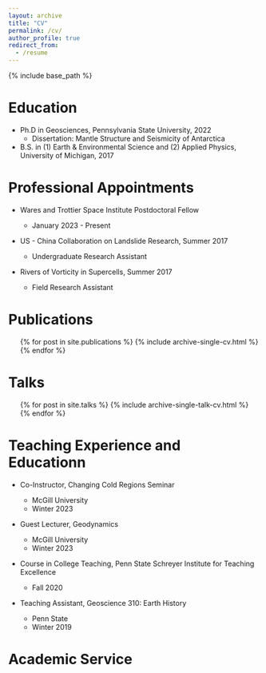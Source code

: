 ```yaml
---
layout: archive
title: "CV"
permalink: /cv/
author_profile: true
redirect_from:
  - /resume
---
```


{% include base_path %}

Education
======
* Ph.D in Geosciences, Pennsylvania State University, 2022
	* Dissertation: Mantle Structure and Seismicity of Antarctica
* B.S. in (1) Earth & Environmental Science and (2) Applied Physics, University of Michigan, 2017 

Professional Appointments
======
* Wares and Trottier Space Institute Postdoctoral Fellow
	* January 2023 - Present

* US - China Collaboration on Landslide Research, Summer 2017
	* Undergraduate Research Assistant
	
* Rivers of Vorticity in Supercells, Summer 2017
	* Field Research Assistant
  
Publications
======
  <ul>{% for post in site.publications %}
    {% include archive-single-cv.html %}
  {% endfor %}</ul>
  
Talks
======
  <ul>{% for post in site.talks %}
    {% include archive-single-talk-cv.html %}
  {% endfor %}</ul>
  
Teaching Experience and Educationn
======
* Co-Instructor, Changing Cold Regions Seminar
	* McGill University
	* Winter 2023

* Guest Lecturer, Geodynamics
	* McGill University 
	* Winter 2023

* Course in College Teaching, Penn State Schreyer Institute for Teaching Excellence
	* Fall 2020

* Teaching Assistant, Geoscience 310: Earth History
	* Penn State
	* Winter 2019

Academic Service
======
